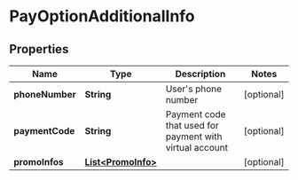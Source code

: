 

# PayOptionAdditionalInfo


## Properties

| Name | Type | Description | Notes |
| - | - | - | - |
|**phoneNumber** | **String** | User's phone number |  [optional] |
|**paymentCode** | **String** | Payment code that used for payment with virtual account |  [optional] |
|**promoInfos** | [**List&lt;PromoInfo&gt;**](PromoInfo.md) |  |  [optional] |



